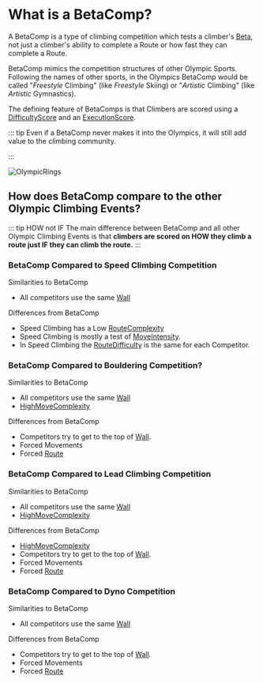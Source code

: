 # What is a BetaComp?

A BetaComp is a type of climbing competition which tests a climber's [Beta](/guide/What/WhatBeta), not just a climber's ability to complete a Route or how fast they can complete a Route.

BetaComp mimics the competition structures of other Olympic Sports. Following the names of other  sports, in the Olympics BetaComp would be called "*Freestyle* Climbing" (like *Freestyle* Skiing) or "*Artistic* Climbing" (like *Artistic* Gymnastics).

The defining feature of BetaComps is that Climbers are scored using a [DifficultyScore]() and an [ExecutionScore]().


::: tip Even if a BetaComp never makes it into the Olympics, it will still add value to the climbing community.



:::

![OlympicRings](/OlympicRings.png)

## How does BetaComp compare to the other Olympic Climbing Events?

::: tip HOW not IF
The main difference between BetaComp and all other Olympic Climbing Events is that **climbers are scored on HOW they climb a route  just IF they can climb the route.**
:::

### BetaComp Compared to Speed Climbing Competition

Similarities to BetaComp
- All competitors use the same [Wall]()

Differences from BetaComp
- Speed Climbing has a Low [RouteComplexity]()
- Speed Climbing is mostly a test of [MoveIntensity]().
- In Speed Climbing the [RouteDifficulty]() is the same for each Competitor.



### BetaComp Compared to Bouldering Competition?

Similarities to BetaComp
- All competitors use the same [Wall]() 
- [HighMoveComplexity]()


Differences from BetaComp
- Competitors try to get to the top of [Wall]().
- Forced Movements
- Forced [Route]()

### BetaComp Compared to Lead Climbing Competition

Similarities to BetaComp
- All competitors use the same [Wall]()
- [HighMoveComplexity]()


Differences from BetaComp
- [HighMoveComplexity]()
- Competitors try to get to the top of [Wall]().
- Forced Movements
- Forced [Route]()

### BetaComp Compared to Dyno Competition

Similarities to BetaComp
- All competitors use the same [Wall]()

Differences from BetaComp
- Competitors try to get to the top of [Wall]().
- Forced Movements
- Forced [Route]()





